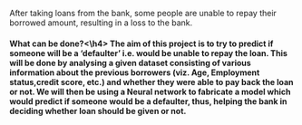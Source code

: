 After taking loans from the bank, some people are unable to repay their borrowed amount,
resulting in a loss to the bank.
<h4>What can be done?<\h4>
The aim of this project is to try to predict if someone will be a ‘defaulter’ i.e. would be unable
to repay the loan.
This will be done by analysing a given dataset consisting of various information about the
previous borrowers (viz. Age, Employment status,credit score, etc.) and whether they were
able to pay back the loan or not.
We will then be using a Neural network to fabricate a model which would predict if someone
would be a defaulter, thus, helping the bank in deciding whether loan should be given or not.
